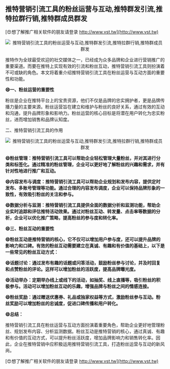 ## **推特营销引流工具的粉丝运营与互动,推特群发引流,推特拉群行销,推特群成员群发**

[😍想了解推广相关软件的朋友请登录 http://www.vst.tw](http://www.vst.tw)

 <center><img src="https://vst.tw/MP4/tuiguang/png/0.png" alt="推特营销引流工具的粉丝运营与互动,推特群发引流,推特拉群行销,推特群成员群发"></center>

推特作为全球最受欢迎的社交媒体之一，已经成为众多品牌和企业进行营销推广的重要渠道。而要在推特上实现有效的引流和粉丝互动，推特营销引流工具则扮演着不可或缺的角色。本文将着重介绍推特营销引流工具在粉丝运营与互动方面的重要性和功能。

**😄一、粉丝运营的重要性**

粉丝是企业在推特平台上的宝贵资源，他们不仅是品牌的忠实拥护者，更是品牌传播力量的主要来源。粉丝运营旨在建立和维护与粉丝的良好关系，通过有效的互动和沟通，提升品牌形象和影响力。粉丝运营的核心目标是将潜在用户转化为忠实粉丝，进而增加销售和品牌认知度。

二、推特营销引流工具的作用

 <center><img src="https://vst.tw/MP4/tuiguang/png/2.png" alt="推特营销引流工具的粉丝运营与互动,推特群发引流,推特拉群行销,推特群成员群发"></center>

**😄粉丝管理：推特营销引流工具可以帮助企业轻松管理大量粉丝，并对其进行分类和标签化。通过精准的粉丝管理，企业可以更好地了解粉丝的兴趣和需求，并有针对性地进行推广和互动。**

**😄内容发布与调度：推特营销引流工具可以帮助企业规划和发布内容，提供定时发布、多账号管理等功能。通过合理的内容发布调度，企业可以保持品牌形象的一致性，有效吸引粉丝的关注和参与。**

**😄数据分析与监测：推特营销引流工具提供全面的数据分析和监测功能，帮助企业实时追踪和评估推特活动效果。通过对粉丝互动、转发量、点击率等数据的分析，企业可以优化推广策略，提高粉丝的参与度和转化率。**

**😄三、粉丝互动的重要性**

**😄粉丝互动是推特营销的核心，它不仅可以增加用户参与度，还可以提升品牌的影响力和口碑。有效的粉丝互动需要建立在真诚、有趣和有价值的基础上，以下是一些常见的粉丝互动方式：**

**😄话题讨论：通过发布有趣的话题或问答活动，鼓励粉丝参与讨论，并及时回复和点赞粉丝的评论。这样可以增加粉丝的活跃度，提高品牌曝光度。**

**😄活动举办：定期举办线上或线下的活动，如抽奖、线上直播等，吸引粉丝的积极参与。活动可以增加粉丝互动的乐趣，增强品牌与粉丝之间的情感连接。**

**😄粉丝奖励：通过赠送优惠券、礼品或独家权益等方式，激励粉丝参与互动。粉丝奖励可以增加粉丝的忠诚度，促进口碑传播和用户转化。**

**😄总结：**

推特营销引流工具在粉丝运营与互动方面扮演着重要角色，帮助企业更好地管理粉丝、规划发布内容、分析监测数据。粉丝互动是推特营销的核心，通过真诚、有趣和有价值的互动方式，可以提升粉丝活跃度，增加品牌影响力和销售转化率。因此，企业在推特营销中应积极运用推特营销引流工具，打造粉丝运营与互动的新风尚。

[😍想了解推广相关软件的朋友请登录 http://www.vst.tw](http://www.vst.tw)



